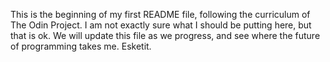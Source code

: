 ﻿This is the beginning of my first README file, following the curriculum of The Odin Project. I am not exactly sure what I should be putting here, but that is ok. We will update this file as we progress, and see where the future of programming takes me. Esketit. 
